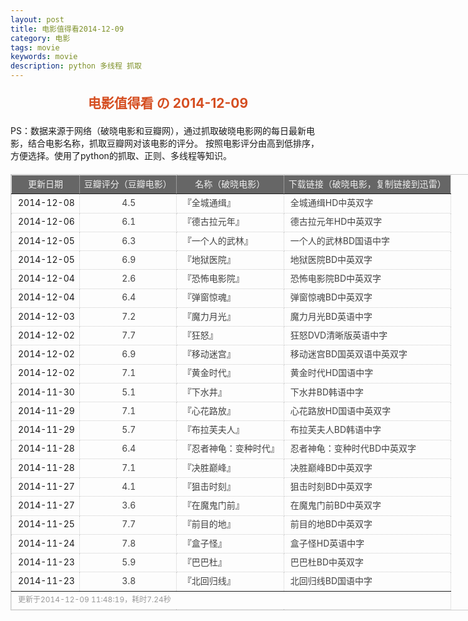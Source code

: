 ```yaml
---
layout: post
title: 电影值得看2014-12-09
category: 电影
tags: movie
keywords: movie 
description: python 多线程 抓取
---
```

<h2 style="text-align:center;color:#D54E21;margin:20px auto">电影值得看 の 2014-12-09</h2>
<div>PS：数据来源于网络（破晓电影和豆瓣网），通过抓取破晓电影网的每日最新电影，结合电影名称，抓取豆瓣网对该电影的评分。
按照电影评分由高到低排序，方便选择。使用了python的抓取、正则、多线程等知识。</div>
<table id="movietb">
	<thead>
		<tr>
			<td min-width="100px">更新日期</td>
			<td min-width="100px">豆瓣评分（豆瓣电影）</td>
			<td min-width="300px">名称（破晓电影）</td>
			<td>下载链接（破晓电影，复制链接到迅雷）</td>
		</tr>
	</thead>
	<tbody>
		<tr>
			<td>2014-12-08</td>
			<td style="color:#FF5138!important;text-align:center;"><a href="http://movie.douban.com/subject/25849599/" target="_blank">4.5</a></td>
			<td>『<a href="http://www.poxiao.com/movie/37871.html" target="_blank">全城通缉</a>』</td>
			<td><a href="ftp://1:1@p13.poxiao.com:8202/[www.poxiao.com破晓电影]全城通缉HD中英双字.rmvb" target="_blank">全城通缉HD中英双字</a></td>
		</tr>
				<tr>
			<td>2014-12-06</td>
			<td style="color:#FF5138!important;text-align:center;"><a href="http://movie.douban.com/subject/2147872/" target="_blank">6.1</a></td>
			<td>『<a href="http://www.poxiao.com/movie/37868.html" target="_blank">德古拉元年</a>』</td>
			<td><a href="ftp://6:6@p13.poxiao.com:8202/[www.poxiao.com破晓电影]德古拉元年HD中英双字.rmvb" target="_blank">德古拉元年HD中英双字</a></td>
		</tr>
				<tr>
			<td>2014-12-05</td>
			<td style="color:#FF5138!important;text-align:center;"><a href="http://movie.douban.com/subject/24695277/" target="_blank">6.3</a></td>
			<td>『<a href="http://www.poxiao.com/movie/37804.html" target="_blank">一个人的武林</a>』</td>
			<td><a href="ftp://4:4@p13.poxiao.com:8202/[www.poxiao.com破晓电影]一个人的武林BD国语中字.rmvb" target="_blank">一个人的武林BD国语中字</a></td>
		</tr>
				<tr>
			<td>2014-12-05</td>
			<td style="color:#FF5138!important;text-align:center;"><a href="http://movie.douban.com/subject/23416554/" target="_blank">6.9</a></td>
			<td>『<a href="http://www.poxiao.com/movie/37864.html" target="_blank">地狱医院</a>』</td>
			<td><a href="ftp://5:5@p13.poxiao.com:8202/[www.poxiao.com破晓电影]地狱医院BD中英双字.rmvb" target="_blank">地狱医院BD中英双字</a></td>
		</tr>
				<tr>
			<td>2014-12-04</td>
			<td style="color:#FF5138!important;text-align:center;"><a href="http://movie.douban.com/subject/25864171/" target="_blank">2.6</a></td>
			<td>『<a href="http://www.poxiao.com/movie/37866.html" target="_blank">恐怖电影院</a>』</td>
			<td><a href="ftp://3:3@p13.poxiao.com:8202/[www.poxiao.com破晓电影]恐怖电影院BD中英双字.rmvb" target="_blank">恐怖电影院BD中英双字</a></td>
		</tr>
				<tr>
			<td>2014-12-04</td>
			<td style="color:#FF5138!important;text-align:center;"><a href="http://movie.douban.com/subject/19974285/" target="_blank">6.4</a></td>
			<td>『<a href="http://www.poxiao.com/movie/37863.html" target="_blank">弹窗惊魂</a>』</td>
			<td><a href="ftp://1:1@p13.poxiao.com:8202/[www.poxiao.com破晓电影]弹窗惊魂BD中英双字.rmvb" target="_blank">弹窗惊魂BD中英双字</a></td>
		</tr>
				<tr>
			<td>2014-12-03</td>
			<td style="color:#FF5138!important;text-align:center;"><a href="http://movie.douban.com/subject/24470523/" target="_blank">7.2</a></td>
			<td>『<a href="http://www.poxiao.com/movie/37862.html" target="_blank">魔力月光</a>』</td>
			<td><a href="ftp://8:8@p13.poxiao.com:8202/[www.poxiao.com破晓电影]魔力月光BD英语中字.rmvb" target="_blank">魔力月光BD英语中字</a></td>
		</tr>
				<tr>
			<td>2014-12-02</td>
			<td style="color:#FF5138!important;text-align:center;"><a href="http://movie.douban.com/subject/23331914/" target="_blank">7.7</a></td>
			<td>『<a href="http://www.poxiao.com/movie/37854.html" target="_blank">狂怒</a>』</td>
			<td><a href="ftp://3:3@p27.poxiao.com:8201/[www.poxiao.com破晓电影]狂怒DVD清晰版英语中字.rmvb" target="_blank">狂怒DVD清晰版英语中字</a></td>
		</tr>
				<tr>
			<td>2014-12-02</td>
			<td style="color:#FF5138!important;text-align:center;"><a href="http://movie.douban.com/subject/21349345/" target="_blank">6.9</a></td>
			<td>『<a href="http://www.poxiao.com/movie/37831.html" target="_blank">移动迷宫</a>』</td>
			<td><a href="ftp://7:7@p13.poxiao.com:8202/[www.poxiao.com破晓电影]移动迷宫BD国英双语中英双字.mkv" target="_blank">移动迷宫BD国英双语中英双字</a></td>
		</tr>
				<tr>
			<td>2014-12-02</td>
			<td style="color:#FF5138!important;text-align:center;"><a href="http://movie.douban.com/subject/10545939/" target="_blank">7.1</a></td>
			<td>『<a href="http://www.poxiao.com/movie/37842.html" target="_blank">黄金时代</a>』</td>
			<td><a href="ftp://6:6@p13.poxiao.com:8202/[www.poxiao.com破晓电影]黄金时代HD国语中字.rmvb" target="_blank">黄金时代HD国语中字</a></td>
		</tr>
				<tr>
			<td>2014-11-30</td>
			<td style="color:#FF5138!important;text-align:center;"><a href="http://movie.douban.com/subject/25786057/" target="_blank">5.1</a></td>
			<td>『<a href="http://www.poxiao.com/movie/37841.html" target="_blank">下水井</a>』</td>
			<td><a href="ftp://5:5@p13.poxiao.com:8202/[www.poxiao.com破晓电影]下水井BD韩语中字.rmvb" target="_blank">下水井BD韩语中字</a></td>
		</tr>
				<tr>
			<td>2014-11-29</td>
			<td style="color:#FF5138!important;text-align:center;"><a href="http://movie.douban.com/subject/25717233/" target="_blank">7.1</a></td>
			<td>『<a href="http://www.poxiao.com/movie/37681.html" target="_blank">心花路放</a>』</td>
			<td><a href="ftp://3:3@p13.poxiao.com:8202/[www.poxiao.com破晓电影]心花路放HD国语中英双字.rmvb" target="_blank">心花路放HD国语中英双字</a></td>
		</tr>
				<tr>
			<td>2014-11-29</td>
			<td style="color:#FF5138!important;text-align:center;"><a href="http://movie.douban.com/subject/10508874/" target="_blank">5.7</a></td>
			<td>『<a href="http://www.poxiao.com/movie/37839.html" target="_blank">布拉芙夫人</a>』</td>
			<td><a href="ftp://2:2@p13.poxiao.com:8202/[www.poxiao.com破晓电影]布拉芙夫人BD韩语中字.rmvb" target="_blank">布拉芙夫人BD韩语中字</a></td>
		</tr>
				<tr>
			<td>2014-11-28</td>
			<td style="color:#FF5138!important;text-align:center;"><a href="http://movie.douban.com/subject/3217149/" target="_blank">6.4</a></td>
			<td>『<a href="http://www.poxiao.com/movie/37748.html" target="_blank">忍者神龟：变种时代</a>』</td>
			<td><a href="ftp://8:8@p13.poxiao.com:8202/[www.poxiao.com破晓电影]忍者神龟：变种时代BD中英双字.rmvb" target="_blank">忍者神龟：变种时代BD中英双字</a></td>
		</tr>
				<tr>
			<td>2014-11-28</td>
			<td style="color:#FF5138!important;text-align:center;"><a href="http://movie.douban.com/subject/24311267/" target="_blank">7.1</a></td>
			<td>『<a href="http://www.poxiao.com/movie/37838.html" target="_blank">决胜巅峰</a>』</td>
			<td><a href="ftp://2:2@p27.poxiao.com:8201/[www.poxiao.com破晓电影]决胜巅峰BD中英双字.rmvb" target="_blank">决胜巅峰BD中英双字</a></td>
		</tr>
				<tr>
			<td>2014-11-27</td>
			<td style="color:#FF5138!important;text-align:center;"><a href="http://movie.douban.com/subject/25962762/" target="_blank">4.1</a></td>
			<td>『<a href="http://www.poxiao.com/movie/37836.html" target="_blank">狙击时刻</a>』</td>
			<td><a href="ftp://7:7@p13.poxiao.com:8202/[www.poxiao.com破晓电影]狙击时刻BD中英双字.rmvb" target="_blank">狙击时刻BD中英双字</a></td>
		</tr>
				<tr>
			<td>2014-11-27</td>
			<td style="color:#FF5138!important;text-align:center;"><a href="http://movie.douban.com/subject/25699301/" target="_blank">3.6</a></td>
			<td>『<a href="http://www.poxiao.com/movie/37837.html" target="_blank">在魔鬼门前</a>』</td>
			<td><a href="ftp://j:j@dx.dl1234.com:8006/[电影天堂www.dy2018.com]在魔鬼门前BD中英双字.rmvb " target="_blank">在魔鬼门前BD中英双字</a></td>
		</tr>
				<tr>
			<td>2014-11-25</td>
			<td style="color:#FF5138!important;text-align:center;"><a href="http://movie.douban.com/subject/20278505/" target="_blank">7.7</a></td>
			<td>『<a href="http://www.poxiao.com/movie/37832.html" target="_blank">前目的地</a>』</td>
			<td><a href="ftp://6:6@p13.poxiao.com:8202/[www.poxiao.com破晓电影]前目的地BD中英双字.rmvb" target="_blank">前目的地BD中英双字</a></td>
		</tr>
				<tr>
			<td>2014-11-24</td>
			<td style="color:#FF5138!important;text-align:center;"><a href="http://movie.douban.com/subject/21350559/" target="_blank">7.8</a></td>
			<td>『<a href="http://www.poxiao.com/movie/37830.html" target="_blank">盒子怪</a>』</td>
			<td><a href="ftp://6:6@p13.poxiao.com:8202/[www.poxiao.com破晓电影]盒子怪HD英语中字.rmvb" target="_blank">盒子怪HD英语中字</a></td>
		</tr>
				<tr>
			<td>2014-11-23</td>
			<td style="color:#FF5138!important;text-align:center;"><a href="http://movie.douban.com/subject/25785812/" target="_blank">5.9</a></td>
			<td>『<a href="http://www.poxiao.com/movie/37825.html" target="_blank">巴巴杜</a>』</td>
			<td><a href="ftp://6:6@p27.poxiao.com:8201/[www.poxiao.com破晓电影]巴巴杜BD中英双字.rmvb" target="_blank">巴巴杜BD中英双字</a></td>
		</tr>
				<tr>
			<td>2014-11-23</td>
			<td style="color:#FF5138!important;text-align:center;"><a href="http://movie.douban.com/subject/25663134/" target="_blank">3.8</a></td>
			<td>『<a href="http://www.poxiao.com/movie/37827.html" target="_blank">北回归线</a>』</td>
			<td><a href="ftp://4:4@p13.poxiao.com:8202/[www.poxiao.com破晓电影]北回归线BD国语中字.rmvb" target="_blank">北回归线BD国语中字</a></td>
		</tr>
			</tbody>
	<tfoot>
		<tr>
			<td colspan="4">更新于2014-12-09 11:48:19，耗时7.24秒</td>
		</tr>
	</tfoot>
</table>	<style>
	#movietb {width:790px;border:1px #CCCCCC solid;font-size:14px;margin:20px auto;}
	#movietb td {border:1px #CCCCCC dotted;line-height:24px;vertical-align: middle;}
	#movietb a {text-decoration:none;color:#464646; text-shadow:0 1px 0 #F2F2F2;border:0!important}
	#movietb a:hover {text-decoration:underline;color:#D54E21;}
	#movietb tbody tr:hover{background:#CCC}
	#movietb thead {background-color:#666;color:#eee;text-align:center}
	#movietb tbody {text-align:left;}
	#movietb tbody td {padding-left:10px;}
	#movietb tfoot td,.size {padding-left: 10px;font-size:12px;color:#999}
</style>